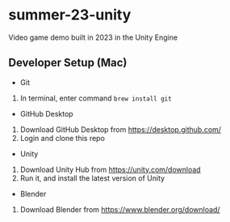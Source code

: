 # summer-23-unity
Video game demo built in 2023 in the Unity Engine

## Developer Setup (Mac)
* Git
1. In terminal, enter command `brew install git`

* GitHub Desktop
1. Download GitHub Desktop from https://desktop.github.com/
2. Login and clone this repo

* Unity
1. Download Unity Hub from https://unity.com/download
2. Run it, and install the latest version of Unity

* Blender
1. Download Blender from https://www.blender.org/download/